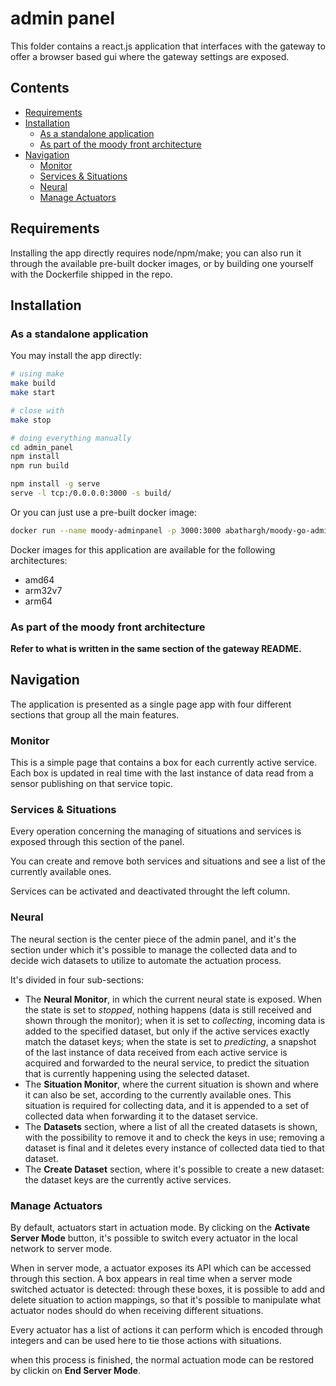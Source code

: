 # admin panel

This folder contains a react.js application that interfaces with the gateway to offer a browser based gui where the gateway settings are exposed. 

## Contents

- [Requirements](#requirements)
- [Installation](#installation)
    - [As a standalone application](#As-a-standalone-application)
    - [As part of the moody front architecture](#as-part-of-the-moody-front-architecture)
- [Navigation](#navigation)
    - [Monitor](#monitor)
    - [Services & Situations](#services-&-situations)
    - [Neural](#neural)
    - [Manage Actuators](#manage-actuators)

## Requirements

Installing the app directly requires node/npm/make; you can also run it through the available pre-built docker images, or by building one yourself with the Dockerfile shipped in the repo.

## Installation

### As a standalone application

You may install the app directly:

```bash
# using make
make build
make start

# close with
make stop

# doing everything manually
cd admin_panel
npm install
npm run build

npm install -g serve
serve -l tcp:/0.0.0.0:3000 -s build/
```

Or you can just use a pre-built docker image:

```bash
docker run --name moody-adminpanel -p 3000:3000 abathargh/moody-go-adminpanel:latest
```

Docker images for this application are available for the following architectures:
- amd64
- arm32v7
- arm64

### As part of the moody front architecture

**Refer to what is written in the same section of the gateway README.**

## Navigation

The application is presented as a single page app with four different sections that group all the main features.

### Monitor

This is a simple page that contains a box for each currently active service. Each box is updated in real time with the last instance of data read from a sensor publishing on that service topic.

### Services & Situations

Every operation concerning the managing of situations and services is exposed through this section of the panel.

You can create and remove both services and situations and see a list of the currently available ones.

Services can be activated and deactivated throught the left column.

### Neural

The neural section is the center piece of the admin panel, and it's the section under which it's possible to manage the collected data and to decide wich datasets to utilize to automate the actuation process.

It's divided in four sub-sections:
 - The **Neural Monitor**, in which the current neural state is exposed. When the state is set to *stopped*, nothing happens (data is still received and shown through the monitor); when it is set to *collecting*, incoming data is added to the specified dataset, but only if the active services exactly match the dataset keys; when the state is set to *predicting*, a snapshot of the last instance of data received from each active service is acquired and forwarded to the neural service, to predict the situation that is currently happening using the selected dataset.
 - The **Situation Monitor**, where the current situation is shown and where it can also be set, according to the currently available ones. This situation is required for collecting data, and it is appended to a set of collected data when forwarding it to the dataset service.
 - The **Datasets** section, where a list of all the created datasets is shown, with the possibility to remove it and to check the keys in use; removing a dataset is final and it deletes every instance of collected data tied to that dataset.
 - The **Create Dataset** section, where it's possible to create a new dataset: the dataset keys are the currently active services.

### Manage Actuators

By default, actuators start in actuation mode. By clicking on the **Activate Server Mode** button, it's possible to switch every actuator in the local network to server mode.

When in server mode, a actuator exposes its API which can be accessed through this section.
A box appears in real time when a server mode switched actuator is detected: through these boxes, it is possible to add and delete situation to action mappings, so that it's possible to manipulate what actuator nodes should do when receiving different situations.

Every actuator has a list of actions it can perform which is encoded through integers and can be used here to tie those actions with situations.

when this process is finished, the normal actuation mode can be restored by clickin on **End Server Mode**.

